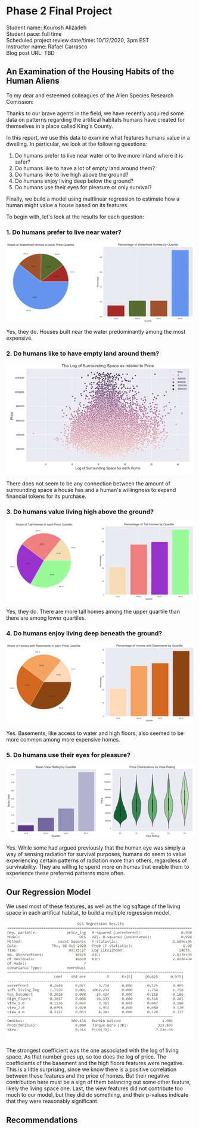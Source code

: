 # Phase 2 Final Project



Student name: Kourosh Alizadeh  
Student pace: full time  
Scheduled project review date/time: 10/12/2020, 3pm EST  
Instructor name: Rafael Carrasco  
Blog post URL: TBD  

## An Examination of the Housing Habits of the Human Aliens

To my dear and esteemed colleagues of the Alien Species Research Comission:

Thanks to our brave agents in the field, we have recently acquired some data on patterns regarding the artifical habitats humans have created for themselves in a place called King's County. 

In this report, we use this data to examine what features humans value in a dwelling. In particular, we look at the following questions:

1. Do humans prefer to live near water or to live more inland where it is safer?
2. Do humans like to have a lot of empty land around them?
3. Do humans like to live high above the ground?
4. Do humans enjoy living deep below the ground?
5. Do humans use their eyes for pleasure or only survival?

Finally, we build a model using multlinear regression to estimate how a human might value a house based on its features. 

To begin with, let's look at the results for each question:

### 1. Do humans prefer to live near water?

![title](images/waterfront.png)

Yes, they do. Houses built near the water predominantly among the most expensive.



### 2. Do humans like to have empty land around them?

![title](images/surroundings.png)

There does not seem to be any connection between the amount of surrounding space a house has and a human's willingness to expend financial tokens for its purchase.

### 3. Do humans value living high above the ground?

![title](images/tallness.png)

Yes, they do. There are more tall homes among the upper quartile than there are among lower quartiles. 

### 4. Do humans enjoy living deep beneath the ground?

![title](images/basements.png)

Yes. Basements, like access to water and high floors, also seemed to be more common among more expensive homes. 

### 5. Do humans use their eyes for pleasure?

![title](images/view.png)

Yes. While some had argued previously that the human eye was simply a way of sensing radiation for survival purposes, humans do seem to value experiencing certain patterns of radiation more than others, regardless of survivability. They are willing to spend more on homes that enable them to experience these preferred patterns more often.

## Our Regression Model

We used most of these features, as well as the log sqftage of the living space in each artifical habitat, to build a multiple regression model.

![title](images/regression.png)

The strongest coefficient was the one associated with the log of living space. As that number goes up, so too does the log of price. The coefficients of the basement and the high floors features were negative. This is a little surprising, since we know there is a positive correlation between these features and the price of homes. But their negative contribution here must be a sign of them balancing out some other feature, likely the living space one. Last, the view features did not contribute too much to our model, but they did do something, and their p-values indicate that they were reasonably significant.

## Recommendations


